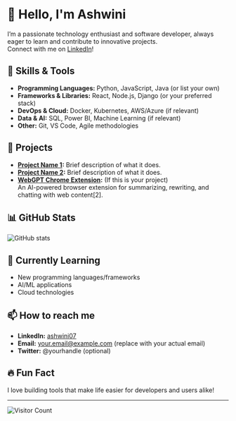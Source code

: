 # 👋 Hello, I'm Ashwini

I’m a passionate technology enthusiast and software developer, always eager to learn and contribute to innovative projects.  
Connect with me on [LinkedIn](https://www.linkedin.com/in/ashwini07/)!

## 🔧 Skills & Tools

- **Programming Languages:** Python, JavaScript, Java (or list your own)
- **Frameworks & Libraries:** React, Node.js, Django (or your preferred stack)
- **DevOps & Cloud:** Docker, Kubernetes, AWS/Azure (if relevant)
- **Data & AI:** SQL, Power BI, Machine Learning (if relevant)
- **Other:** Git, VS Code, Agile methodologies

## 🚀 Projects

- **[Project Name 1](https://github.com/yourusername/project1):** Brief description of what it does.
- **[Project Name 2](https://github.com/yourusername/project2):** Brief description of what it does.
- **[WebGPT Chrome Extension](https://chromewebstore.google.com/detail/webgpt-chatgpt-for-webpag/mechmfoiihmkiokjejfhemjdhganaafm):** (If this is your project)  
  An AI-powered browser extension for summarizing, rewriting, and chatting with web content[2].

## 📊 GitHub Stats

![GitHub stats](https://github-readme-stats.vercel.app/api?username=yourusername&show_icons=true&theme=radical)

## 🌱 Currently Learning

- New programming languages/frameworks
- AI/ML applications
- Cloud technologies

## 📫 How to reach me

- **LinkedIn:** [ashwini07](https://www.linkedin.com/in/ashwini07/)
- **Email:** your.email@example.com (replace with your actual email)
- **Twitter:** @yourhandle (optional)

## 🔥 Fun Fact

I love building tools that make life easier for developers and users alike!

---

![Visitor Count](https://visitor-badge.glitch.me/badge?page_id=yourusername.yourusername)

